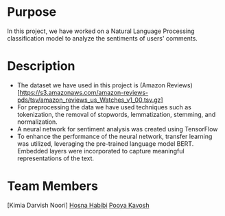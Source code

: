 # Purpose
In this project, we have worked on a Natural Language Processing classification model to analyze the sentiments of users' comments.

# Description
- The dataset we have used in this project is (Amazon Reviews)[https://s3.amazonaws.com/amazon-reviews-pds/tsv/amazon_reviews_us_Watches_v1_00.tsv.gz]
- For preprocessing the data we have used techniques such as tokenization, the removal of stopwords, lemmatization, stemming, and normalization.
- A neural network for sentiment analysis was created using TensorFlow
- To enhance the performance of the neural network, transfer learning was utilized, leveraging the pre-trained language model BERT. Embedded layers were incorporated   to capture meaningful representations of the text.

# Team Members
[Kimia Darvish Noori]
[Hosna Habibi](https://github.com/HosnawHb)
[Pooya Kavosh](https://github.com/Jarvis017)
